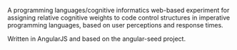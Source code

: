 A programming languages/cognitive informatics web-based experiment for assigning relative cognitive weights to code control structures in imperative programming languages, based on user perceptions and response times.

Written in AngularJS and based on the angular-seed project.